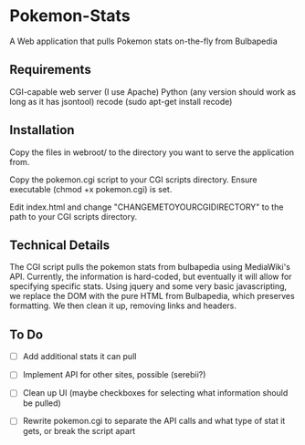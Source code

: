 Pokemon-Stats
=============

A Web application that pulls Pokemon stats on-the-fly from Bulbapedia

Requirements
------------

CGI-capable web server (I use Apache)
Python (any version should work as long as it has jsontool)
recode (sudo apt-get install recode)

Installation
------------

Copy the files in webroot/ to the directory you want to serve the application from.

Copy the pokemon.cgi script to your CGI scripts directory. Ensure executable (chmod +x pokemon.cgi) is set.

Edit index.html and change "CHANGEMETOYOURCGIDIRECTORY" to the path to your CGI scripts directory.

Technical Details
-----------------

The CGI script pulls the pokemon stats from bulbapedia using MediaWiki's API.  Currently, the information is hard-coded, but eventually it will allow for specifying specific stats.
Using jquery and some very basic javascripting, we replace the DOM with the pure HTML from Bulbapedia, which preserves formatting.  We then clean it up, removing links and headers.

To Do
-----

- [ ] Add additional stats it can pull

- [ ] Implement API for other sites, possible (serebii?)

- [ ] Clean up UI (maybe checkboxes for selecting what information should be pulled)

- [ ] Rewrite pokemon.cgi to separate the API calls and what type of stat it gets, or break the script apart
